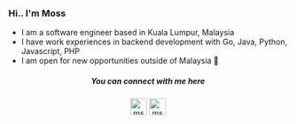 ### Hi.. I'm Moss

- I am a software engineer based in Kuala Lumpur, Malaysia
- I have work experiences in backend development with Go, Java, Python, Javascript, PHP
- I am open for new opportunities outside of Malaysia 🛫


<h5 align="center">You can connect with me here</h5>

<p align="center">
<a href="https://twitter.com/msyaifullah" target="blank"><img align="center" src="https://cdn.jsdelivr.net/npm/simple-icons@3.0.1/icons/twitter.svg" alt="msyaifullah" height="30" width="30" /></a>
<a href="https://www.linkedin.com/in/msyaifullah" target="blank"><img align="center" src="https://cdn.jsdelivr.net/npm/simple-icons@3.0.1/icons/linkedin.svg" alt="msyaifullah" height="30" width="30" /></a>
</p>
